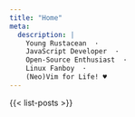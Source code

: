```yaml
---
title: "Home"
meta:
  description: |
    Young Rustacean  ·  
    JavaScript Developer  ·  
    Open-Source Enthusiast  ·  
    Linux Fanboy  ·  
    (Neo)Vim for Life! ♥
---
```


{{< list-posts >}}


<!--mastodon verification-->
<a rel="me" href="https://linuxrocks.online/@abdus"></a>
